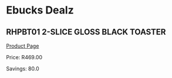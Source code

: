 
# Ebucks Dealz
## RHPBT01 2-SLICE GLOSS BLACK TOASTER
[Product Page](https://www.ebucks.com/web/shop/productSelected.do?prodId=696573681&catId=1157555360)

Price: R469.00

Savings: 80.0


	